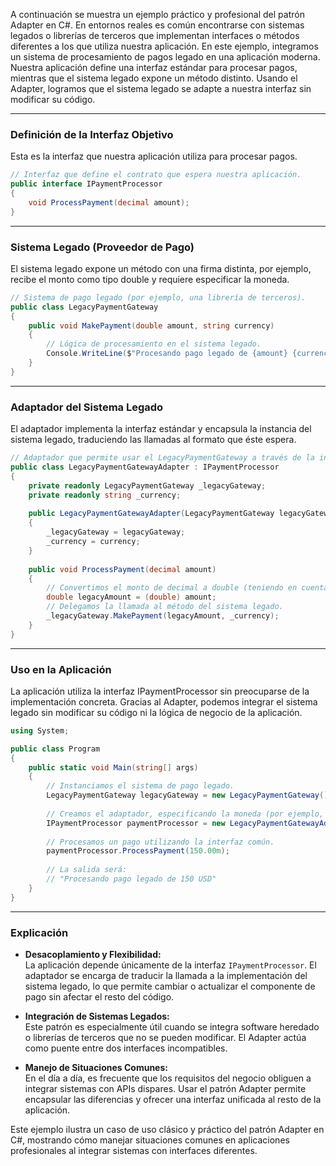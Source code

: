 A continuación se muestra un ejemplo práctico y profesional del patrón Adapter en C#. En entornos reales es común encontrarse con sistemas legados o librerías de terceros que implementan interfaces o métodos diferentes a los que utiliza nuestra aplicación. En este ejemplo, integramos un sistema de procesamiento de pagos legado en una aplicación moderna. Nuestra aplicación define una interfaz estándar para procesar pagos, mientras que el sistema legado expone un método distinto. Usando el Adapter, logramos que el sistema legado se adapte a nuestra interfaz sin modificar su código.

---

### Definición de la Interfaz Objetivo

Esta es la interfaz que nuestra aplicación utiliza para procesar pagos.

```csharp
// Interfaz que define el contrato que espera nuestra aplicación.
public interface IPaymentProcessor
{
    void ProcessPayment(decimal amount);
}
```

---

### Sistema Legado (Proveedor de Pago)

El sistema legado expone un método con una firma distinta, por ejemplo, recibe el monto como tipo double y requiere especificar la moneda.

```csharp
// Sistema de pago legado (por ejemplo, una librería de terceros).
public class LegacyPaymentGateway
{
    public void MakePayment(double amount, string currency)
    {
        // Lógica de procesamiento en el sistema legado.
        Console.WriteLine($"Procesando pago legado de {amount} {currency}");
    }
}
```

---

### Adaptador del Sistema Legado

El adaptador implementa la interfaz estándar y encapsula la instancia del sistema legado, traduciendo las llamadas al formato que éste espera.

```csharp
// Adaptador que permite usar el LegacyPaymentGateway a través de la interfaz IPaymentProcessor.
public class LegacyPaymentGatewayAdapter : IPaymentProcessor
{
    private readonly LegacyPaymentGateway _legacyGateway;
    private readonly string _currency;
    
    public LegacyPaymentGatewayAdapter(LegacyPaymentGateway legacyGateway, string currency)
    {
        _legacyGateway = legacyGateway;
        _currency = currency;
    }
    
    public void ProcessPayment(decimal amount)
    {
        // Convertimos el monto de decimal a double (teniendo en cuenta las conversiones necesarias).
        double legacyAmount = (double) amount;
        // Delegamos la llamada al método del sistema legado.
        _legacyGateway.MakePayment(legacyAmount, _currency);
    }
}
```

---

### Uso en la Aplicación

La aplicación utiliza la interfaz IPaymentProcessor sin preocuparse de la implementación concreta. Gracias al Adapter, podemos integrar el sistema legado sin modificar su código ni la lógica de negocio de la aplicación.

```csharp
using System;

public class Program
{
    public static void Main(string[] args)
    {
        // Instanciamos el sistema de pago legado.
        LegacyPaymentGateway legacyGateway = new LegacyPaymentGateway();
        
        // Creamos el adaptador, especificando la moneda (por ejemplo, "USD").
        IPaymentProcessor paymentProcessor = new LegacyPaymentGatewayAdapter(legacyGateway, "USD");
        
        // Procesamos un pago utilizando la interfaz común.
        paymentProcessor.ProcessPayment(150.00m);
        
        // La salida será:
        // "Procesando pago legado de 150 USD"
    }
}
```

---

### Explicación

- **Desacoplamiento y Flexibilidad:**  
  La aplicación depende únicamente de la interfaz `IPaymentProcessor`. El adaptador se encarga de traducir la llamada a la implementación del sistema legado, lo que permite cambiar o actualizar el componente de pago sin afectar el resto del código.

- **Integración de Sistemas Legados:**  
  Este patrón es especialmente útil cuando se integra software heredado o librerías de terceros que no se pueden modificar. El Adapter actúa como puente entre dos interfaces incompatibles.

- **Manejo de Situaciones Comunes:**  
  En el día a día, es frecuente que los requisitos del negocio obliguen a integrar sistemas con APIs dispares. Usar el patrón Adapter permite encapsular las diferencias y ofrecer una interfaz unificada al resto de la aplicación.

Este ejemplo ilustra un caso de uso clásico y práctico del patrón Adapter en C#, mostrando cómo manejar situaciones comunes en aplicaciones profesionales al integrar sistemas con interfaces diferentes.
